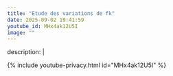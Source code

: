 ```yaml
---
title: "Etude des variations de fk"
date: 2025-09-02 19:41:59 
youtube_id: MHx4ak12U5I
image: ""
---
```

description: |
  
{% include youtube-privacy.html id="MHx4ak12U5I" %}
